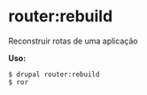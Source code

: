 # router:rebuild
Reconstruir rotas de uma aplicação

**Uso:**
```
$ drupal router:rebuild
$ ror  
```
